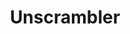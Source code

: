 ---
title: Unscrambler
direct_url: https://projects.calebevans.me/unscrambler/
category: fun
description: Unscramble any scrambled phrase or Boggle board into dictionary words
---